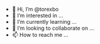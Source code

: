 - 👋 Hi, I’m @torexbo
- 👀 I’m interested in ...
- 🌱 I’m currently learning ...
- 💞️ I’m looking to collaborate on ...
- 📫 How to reach me ...

<!---
torexbo/torexbo is a ✨ special ✨ repository because its `README.md` (this file) appears on your GitHub profile.
You can click the Preview link to take a look at your changes.
--->
